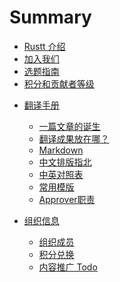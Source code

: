 # Summary

- [Rustt 介绍](./about.md)
- [加入我们](./join-us.md)
- [选题指南](./proposing.md)
- [积分和贡献者等级](./rank-points.md)

<!-- - [读者手册]()
  - [使用指南 Todo](reader-guide/how-to-use.md)
  - [如何找到想要的内容 Todo](reader-guide/find-the-content.md) -->
  
- [翻译手册]()
  - [一篇文章的诞生](translation-guide/steps.md)
  - [翻译成果放在哪？](translation-guide/where-to-put.md)
  - [Markdown](translation-guide/markdown.md)
  - [中文排版指北](translation-guide/composing.md)
  - [中英对照表](translation-guide/glossary.md)
  - [常用模版](translation-guide/templates.md)
  - [Approver职责](translation-guide/approver.md)

- [组织信息]()
  - [组织成员](org-info/members.md)
  - [积分兑换](org-info/points-consuming.md)
  - [内容推广 Todo](org-info/promotion.md)

